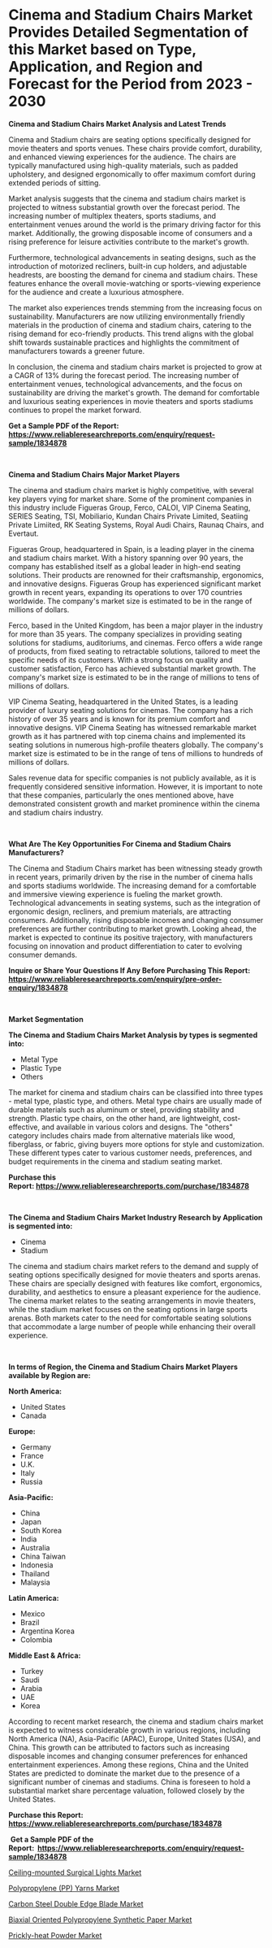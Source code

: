 <p><h1>Cinema and Stadium Chairs Market Provides Detailed Segmentation of this Market based on Type, Application, and Region and Forecast for the Period from 2023 - 2030</h1></p><p><strong>Cinema and Stadium Chairs Market Analysis and Latest Trends</strong></p>
<p><p>Cinema and Stadium chairs are seating options specifically designed for movie theaters and sports venues. These chairs provide comfort, durability, and enhanced viewing experiences for the audience. The chairs are typically manufactured using high-quality materials, such as padded upholstery, and designed ergonomically to offer maximum comfort during extended periods of sitting.</p><p>Market analysis suggests that the cinema and stadium chairs market is projected to witness substantial growth over the forecast period. The increasing number of multiplex theaters, sports stadiums, and entertainment venues around the world is the primary driving factor for this market. Additionally, the growing disposable income of consumers and a rising preference for leisure activities contribute to the market's growth.</p><p>Furthermore, technological advancements in seating designs, such as the introduction of motorized recliners, built-in cup holders, and adjustable headrests, are boosting the demand for cinema and stadium chairs. These features enhance the overall movie-watching or sports-viewing experience for the audience and create a luxurious atmosphere.</p><p>The market also experiences trends stemming from the increasing focus on sustainability. Manufacturers are now utilizing environmentally friendly materials in the production of cinema and stadium chairs, catering to the rising demand for eco-friendly products. This trend aligns with the global shift towards sustainable practices and highlights the commitment of manufacturers towards a greener future.</p><p>In conclusion, the cinema and stadium chairs market is projected to grow at a CAGR of 13% during the forecast period. The increasing number of entertainment venues, technological advancements, and the focus on sustainability are driving the market's growth. The demand for comfortable and luxurious seating experiences in movie theaters and sports stadiums continues to propel the market forward.</p></p>
<p><strong>Get a Sample PDF of the Report:&nbsp; <a href="https://www.reliableresearchreports.com/enquiry/request-sample/1834878">https://www.reliableresearchreports.com/enquiry/request-sample/1834878</a></strong></p>
<p>&nbsp;</p>
<p><strong>Cinema and Stadium Chairs Major Market Players</strong></p>
<p><p>The cinema and stadium chairs market is highly competitive, with several key players vying for market share. Some of the prominent companies in this industry include Figueras Group, Ferco, CALOI, VIP Cinema Seating, SERIES Seating, TSI, Mobiliario, Kundan Chairs Private Limited, Seatiing Private Limiited, RK Seating Systems, Royal Audi Chairs, Raunaq Chairs, and Evertaut.</p><p>Figueras Group, headquartered in Spain, is a leading player in the cinema and stadium chairs market. With a history spanning over 90 years, the company has established itself as a global leader in high-end seating solutions. Their products are renowned for their craftsmanship, ergonomics, and innovative designs. Figueras Group has experienced significant market growth in recent years, expanding its operations to over 170 countries worldwide. The company's market size is estimated to be in the range of millions of dollars.</p><p>Ferco, based in the United Kingdom, has been a major player in the industry for more than 35 years. The company specializes in providing seating solutions for stadiums, auditoriums, and cinemas. Ferco offers a wide range of products, from fixed seating to retractable solutions, tailored to meet the specific needs of its customers. With a strong focus on quality and customer satisfaction, Ferco has achieved substantial market growth. The company's market size is estimated to be in the range of millions to tens of millions of dollars.</p><p>VIP Cinema Seating, headquartered in the United States, is a leading provider of luxury seating solutions for cinemas. The company has a rich history of over 35 years and is known for its premium comfort and innovative designs. VIP Cinema Seating has witnessed remarkable market growth as it has partnered with top cinema chains and implemented its seating solutions in numerous high-profile theaters globally. The company's market size is estimated to be in the range of tens of millions to hundreds of millions of dollars.</p><p>Sales revenue data for specific companies is not publicly available, as it is frequently considered sensitive information. However, it is important to note that these companies, particularly the ones mentioned above, have demonstrated consistent growth and market prominence within the cinema and stadium chairs industry.</p></p>
<p>&nbsp;</p>
<p><strong>What Are The Key Opportunities For Cinema and Stadium Chairs Manufacturers?</strong></p>
<p><p>The Cinema and Stadium Chairs market has been witnessing steady growth in recent years, primarily driven by the rise in the number of cinema halls and sports stadiums worldwide. The increasing demand for a comfortable and immersive viewing experience is fueling the market growth. Technological advancements in seating systems, such as the integration of ergonomic design, recliners, and premium materials, are attracting consumers. Additionally, rising disposable incomes and changing consumer preferences are further contributing to market growth. Looking ahead, the market is expected to continue its positive trajectory, with manufacturers focusing on innovation and product differentiation to cater to evolving consumer demands.</p></p>
<p><strong>Inquire or Share Your Questions If Any Before Purchasing This Report: <a href="https://www.reliableresearchreports.com/enquiry/pre-order-enquiry/1834878">https://www.reliableresearchreports.com/enquiry/pre-order-enquiry/1834878</a></strong></p>
<p>&nbsp;</p>
<p><strong>Market Segmentation</strong></p>
<p><strong>The Cinema and Stadium Chairs Market Analysis by types is segmented into:</strong></p>
<p><ul><li>Metal Type</li><li>Plastic Type</li><li>Others</li></ul></p>
<p><p>The market for cinema and stadium chairs can be classified into three types - metal type, plastic type, and others. Metal type chairs are usually made of durable materials such as aluminum or steel, providing stability and strength. Plastic type chairs, on the other hand, are lightweight, cost-effective, and available in various colors and designs. The "others" category includes chairs made from alternative materials like wood, fiberglass, or fabric, giving buyers more options for style and customization. These different types cater to various customer needs, preferences, and budget requirements in the cinema and stadium seating market.</p></p>
<p><strong>Purchase this Report:&nbsp;<a href="https://www.reliableresearchreports.com/purchase/1834878">https://www.reliableresearchreports.com/purchase/1834878</a></strong></p>
<p>&nbsp;</p>
<p><strong>The Cinema and Stadium Chairs Market Industry Research by Application is segmented into:</strong></p>
<p><ul><li>Cinema</li><li>Stadium</li></ul></p>
<p><p>The cinema and stadium chairs market refers to the demand and supply of seating options specifically designed for movie theaters and sports arenas. These chairs are specially designed with features like comfort, ergonomics, durability, and aesthetics to ensure a pleasant experience for the audience. The cinema market relates to the seating arrangements in movie theaters, while the stadium market focuses on the seating options in large sports arenas. Both markets cater to the need for comfortable seating solutions that accommodate a large number of people while enhancing their overall experience.</p></p>
<p>&nbsp;</p>
<p><strong>In terms of Region, the Cinema and Stadium Chairs Market Players available by Region are:</strong></p>
<p>
    <p> <strong> North America: </strong>
        <ul>
            <li>United States</li>
            <li>Canada</li>
        </ul>
        </p> 
    <p> <strong> Europe: </strong>
        <ul>
            <li>Germany</li>
            <li>France</li>
            <li>U.K.</li>
            <li>Italy</li>
            <li>Russia</li>
        </ul>
        </p> 
    <p> <strong> Asia-Pacific: </strong>
        <ul>
            <li>China</li>
            <li>Japan</li>
            <li>South Korea</li>
            <li>India</li>
            <li>Australia</li>
            <li>China Taiwan</li>
            <li>Indonesia</li>
            <li>Thailand</li>
            <li>Malaysia</li>
        </ul>
        </p> 
    <p> <strong> Latin America: </strong>
        <ul>
            <li>Mexico</li>
            <li>Brazil</li>
            <li>Argentina Korea</li>
            <li>Colombia</li>
        </ul>
        </p> 
    <p> <strong> Middle East & Africa: </strong>
        <ul>
            <li>Turkey</li>
            <li>Saudi</li>
            <li>Arabia</li>
            <li>UAE</li>
            <li>Korea</li>
        </ul>
    </p>
    </p>
<p><p>According to recent market research, the cinema and stadium chairs market is expected to witness considerable growth in various regions, including North America (NA), Asia-Pacific (APAC), Europe, United States (USA), and China. This growth can be attributed to factors such as increasing disposable incomes and changing consumer preferences for enhanced entertainment experiences. Among these regions, China and the United States are predicted to dominate the market due to the presence of a significant number of cinemas and stadiums. China is foreseen to hold a substantial market share percentage valuation, followed closely by the United States.</p></p>
<p><strong>Purchase this Report: <a href="https://www.reliableresearchreports.com/purchase/1834878">https://www.reliableresearchreports.com/purchase/1834878</a></strong></p>
<p>&nbsp;<strong>Get a Sample PDF of the Report:&nbsp;&nbsp;<a href="https://www.reliableresearchreports.com/enquiry/request-sample/1834878">https://www.reliableresearchreports.com/enquiry/request-sample/1834878</a></strong></p>
<p><strong></strong></p>
<p><p><a href="https://www.linkedin.com/pulse/ceiling-mounted-surgical-lights-market-size-2023-2030/">Ceiling-mounted Surgical Lights Market</a></p><p><a href="https://medium.com/@nicholasstewart02/polypropylene-pp-yarns-market-size-cagr-trends-2024-2030-53c92ff85b25">Polypropylene (PP) Yarns Market</a></p><p><a href="https://github.com/RickHolmes3/Market-Research-Report-List-1/blob/main/carbon-steel-double-edge-blade-market.md">Carbon Steel Double Edge Blade Market</a></p><p><a href="https://medium.com/@jeremybates83/biaxial-oriented-polypropylene-synthetic-paper-market-insights-into-market-cagr-market-trends-95c2756498ce">Biaxial Oriented Polypropylene Synthetic Paper Market</a></p><p><a href="https://www.linkedin.com/pulse/prickly-heat-powder-market-challenges-opportunities-growth/">Prickly-heat Powder Market</a></p></p>